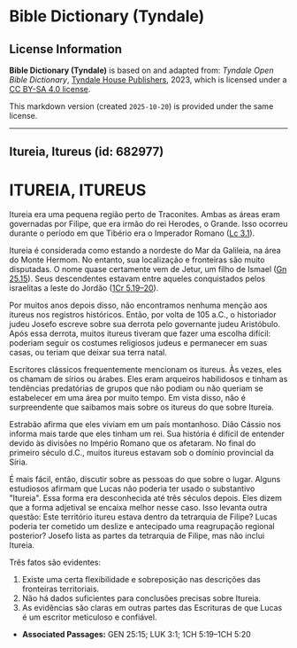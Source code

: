 # Bible Dictionary (Tyndale)

## License Information

**Bible Dictionary (Tyndale)** is based on and adapted from: _Tyndale Open Bible Dictionary_, [Tyndale House Publishers](https://tyndaleopenresources.com/), 2023, which is licensed under a [CC BY-SA 4.0 license](https://creativecommons.org/licenses/by-sa/4.0/legalcode.en).

This markdown version (created `2025-10-20`) is provided under the same license.



--------------------------------

## Itureia, Itureus (id: 682977)

ITUREIA, ITUREUS
================

Itureia era uma pequena região perto de Traconites. Ambas as áreas eram governadas por Filipe, que era irmão do rei Herodes, o Grande. Isso ocorreu durante o período em que Tibério era o Imperador Romano ([Lc 3\.1](https://ref.ly/Luke3:1)).

Itureia é considerada como estando a nordeste do Mar da Galileia, na área do Monte Hermom. No entanto, sua localização e fronteiras são muito disputadas. O nome quase certamente vem de Jetur, um filho de Ismael ([Gn 25\.15](https://ref.ly/Gen25:15)). Seus descendentes estavam entre aqueles conquistados pelos israelitas a leste do Jordão ([1Cr 5\.19–20](https://ref.ly/1Chr5:19-1Chr5:20)).

Por muitos anos depois disso, não encontramos nenhuma menção aos itureus nos registros históricos. Então, por volta de 105 a.C., o historiador judeu Josefo escreve sobre sua derrota pelo governante judeu Aristóbulo. Após essa derrota, muitos itureus tiveram que fazer uma escolha difícil: poderiam seguir os costumes religiosos judeus e permanecer em suas casas, ou teriam que deixar sua terra natal.

Escritores clássicos frequentemente mencionam os itureus. Às vezes, eles os chamam de sírios ou árabes. Eles eram arqueiros habilidosos e tinham as tendências predatórias de grupos que não podiam ou não queriam se estabelecer em uma área por muito tempo. Em vista disso, não é surpreendente que saibamos mais sobre os itureus do que sobre Itureia.

Estrabão afirma que eles viviam em um país montanhoso. Dião Cássio nos informa mais tarde que eles tinham um rei. Sua história é difícil de entender devido às divisões no Império Romano que os afetaram. No final do primeiro século d.C., muitos itureus estavam sob o domínio provincial da Síria.

É mais fácil, então, discutir sobre as pessoas do que sobre o lugar. Alguns estudiosos afirmam que Lucas não poderia ter usado o substantivo "Itureia". Essa forma era desconhecida até três séculos depois. Eles dizem que a forma adjetival se encaixa melhor nesse caso. Isso levanta outra questão: Este território itureu estava dentro da tetrarquia de Filipe? Lucas poderia ter cometido um deslize e antecipado uma reagrupação regional posterior? Josefo lista as partes da tetrarquia de Filipe, mas não inclui Itureia.

Três fatos são evidentes:

1. Existe uma certa flexibilidade e sobreposição nas descrições das fronteiras territoriais.
2. Não há dados suficientes para conclusões precisas sobre Itureia.
3. As evidências são claras em outras partes das Escrituras de que Lucas é um escritor meticuloso e confiável.

* **Associated Passages:** GEN 25:15; LUK 3:1; 1CH 5:19–1CH 5:20

